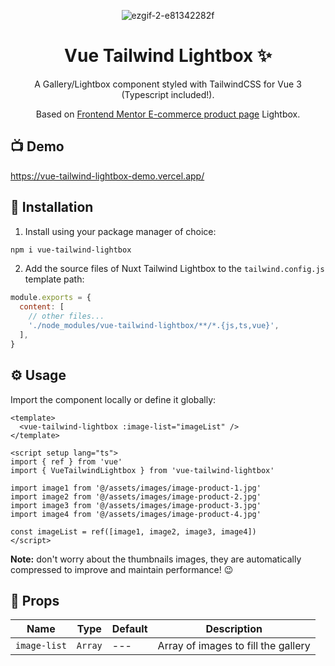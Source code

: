 <div align="center">

![ezgif-2-e81342282f](https://github.com/cn-2k/vue-tailwind-lightbox/assets/59366705/f6b3f948-2d8a-4886-bb8d-b8b6c786bab0)


</div>

<h1 align=center>Vue Tailwind Lightbox ✨</h1>
<p align=center>A Gallery/Lightbox component styled with TailwindCSS for Vue 3 (Typescript included!).</p>
<p align=center>Based on <a href="https://www.frontendmentor.io/challenges/ecommerce-product-page-UPsZ9MJp6" target="_blank">Frontend Mentor E-commerce product page</a> Lightbox.</p>

## 📺 Demo

https://vue-tailwind-lightbox-demo.vercel.app/

## 🚀 Installation

1. Install using your package manager of choice:

```bash
npm i vue-tailwind-lightbox
```

2. Add the source files of Nuxt Tailwind Lightbox to the ```tailwind.config.js``` template path:

```js
module.exports = {
  content: [
    // other files...
    './node_modules/vue-tailwind-lightbox/**/*.{js,ts,vue}',
  ],
}
```

## ⚙️ Usage

Import the component locally or define it globally:

```vue
<template>
  <vue-tailwind-lightbox :image-list="imageList" />
</template>

<script setup lang="ts">
import { ref } from 'vue'
import { VueTailwindLightbox } from 'vue-tailwind-lightbox'

import image1 from '@/assets/images/image-product-1.jpg'
import image2 from '@/assets/images/image-product-2.jpg'
import image3 from '@/assets/images/image-product-3.jpg'
import image4 from '@/assets/images/image-product-4.jpg'

const imageList = ref([image1, image2, image3, image4])
</script>
```

<strong>Note:</strong> don't worry about the thumbnails images, they are automatically compressed to improve and maintain performance! 😉

## 📃 Props

| Name       | Type               | Default | Description                        |
| ---------- | ------------------ | ------- | ---------------------------------- |
| `image-list` | `Array`          |   ---   | Array of images to fill the gallery |
